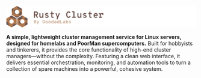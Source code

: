 ![](https://github.com/NotReeceHarris/NotReeceHarris/blob/main/cdn/rusty-cluster-v6.png?raw=true)

**A simple, lightweight cluster management service for Linux servers, designed for homelabs and PoorMan supercomputers.** Built for hobbyists and tinkerers, it provides the core functionality of high-end cluster managers—without the complexity. Featuring a clean web interface, it delivers essential orchestration, monitoring, and automation tools to turn a collection of spare machines into a powerful, cohesive system.
